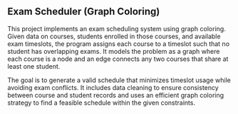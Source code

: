## Exam Scheduler (Graph Coloring)

This project implements an exam scheduling system using graph coloring. Given data on courses, students enrolled in those courses, and available exam timeslots, the program assigns each course to a timeslot such that no student has overlapping exams. It models the problem as a graph where each course is a node and an edge connects any two courses that share at least one student.

The goal is to generate a valid schedule that minimizes timeslot usage while avoiding exam conflicts. It includes data cleaning to ensure consistency between course and student records and uses an efficient graph coloring strategy to find a feasible schedule within the given constraints.
